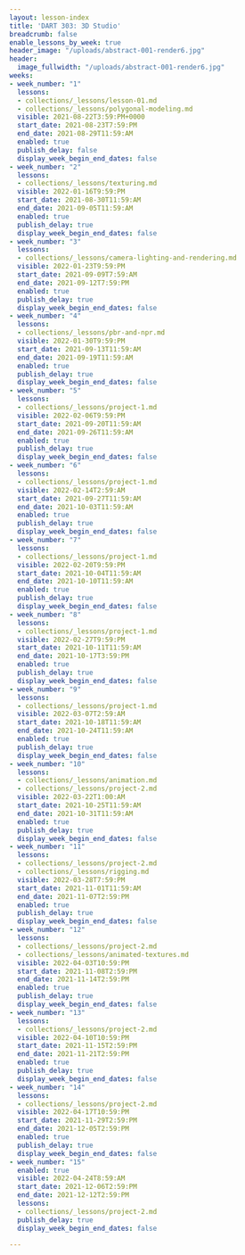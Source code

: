 ```yaml
---
layout: lesson-index
title: 'DART 303: 3D Studio'
breadcrumb: false
enable_lessons_by_week: true
header_image: "/uploads/abstract-001-render6.jpg"
header:
  image_fullwidth: "/uploads/abstract-001-render6.jpg"
weeks:
- week_number: "1"
  lessons:
  - collections/_lessons/lesson-01.md
  - collections/_lessons/polygonal-modeling.md
  visible: 2021-08-22T3:59:PM+0000
  start_date: 2021-08-23T7:59:PM
  end_date: 2021-08-29T11:59:AM
  enabled: true
  publish_delay: false
  display_week_begin_end_dates: false
- week_number: "2"
  lessons:
  - collections/_lessons/texturing.md
  visible: 2022-01-16T9:59:PM
  start_date: 2021-08-30T11:59:AM
  end_date: 2021-09-05T11:59:AM
  enabled: true
  publish_delay: true
  display_week_begin_end_dates: false
- week_number: "3"
  lessons:
  - collections/_lessons/camera-lighting-and-rendering.md
  visible: 2022-01-23T9:59:PM
  start_date: 2021-09-09T7:59:AM
  end_date: 2021-09-12T7:59:PM
  enabled: true
  publish_delay: true
  display_week_begin_end_dates: false
- week_number: "4"
  lessons:
  - collections/_lessons/pbr-and-npr.md
  visible: 2022-01-30T9:59:PM
  start_date: 2021-09-13T11:59:AM
  end_date: 2021-09-19T11:59:AM
  enabled: true
  publish_delay: true
  display_week_begin_end_dates: false
- week_number: "5"
  lessons:
  - collections/_lessons/project-1.md
  visible: 2022-02-06T9:59:PM
  start_date: 2021-09-20T11:59:AM
  end_date: 2021-09-26T11:59:AM
  enabled: true
  publish_delay: true
  display_week_begin_end_dates: false
- week_number: "6"
  lessons:
  - collections/_lessons/project-1.md
  visible: 2022-02-14T2:59:AM
  start_date: 2021-09-27T11:59:AM
  end_date: 2021-10-03T11:59:AM
  enabled: true
  publish_delay: true
  display_week_begin_end_dates: false
- week_number: "7"
  lessons:
  - collections/_lessons/project-1.md
  visible: 2022-02-20T9:59:PM
  start_date: 2021-10-04T11:59:AM
  end_date: 2021-10-10T11:59:AM
  enabled: true
  publish_delay: true
  display_week_begin_end_dates: false
- week_number: "8"
  lessons:
  - collections/_lessons/project-1.md
  visible: 2022-02-27T9:59:PM
  start_date: 2021-10-11T11:59:AM
  end_date: 2021-10-17T3:59:PM
  enabled: true
  publish_delay: true
  display_week_begin_end_dates: false
- week_number: "9"
  lessons:
  - collections/_lessons/project-1.md
  visible: 2022-03-07T2:59:AM
  start_date: 2021-10-18T11:59:AM
  end_date: 2021-10-24T11:59:AM
  enabled: true
  publish_delay: true
  display_week_begin_end_dates: false
- week_number: "10"
  lessons:
  - collections/_lessons/animation.md
  - collections/_lessons/project-2.md
  visible: 2022-03-22T1:00:AM
  start_date: 2021-10-25T11:59:AM
  end_date: 2021-10-31T11:59:AM
  enabled: true
  publish_delay: true
  display_week_begin_end_dates: false
- week_number: "11"
  lessons:
  - collections/_lessons/project-2.md
  - collections/_lessons/rigging.md
  visible: 2022-03-28T7:59:PM
  start_date: 2021-11-01T11:59:AM
  end_date: 2021-11-07T2:59:PM
  enabled: true
  publish_delay: true
  display_week_begin_end_dates: false
- week_number: "12"
  lessons:
  - collections/_lessons/project-2.md
  - collections/_lessons/animated-textures.md
  visible: 2022-04-03T10:59:PM
  start_date: 2021-11-08T2:59:PM
  end_date: 2021-11-14T2:59:PM
  enabled: true
  publish_delay: true
  display_week_begin_end_dates: false
- week_number: "13"
  lessons:
  - collections/_lessons/project-2.md
  visible: 2022-04-10T10:59:PM
  start_date: 2021-11-15T2:59:PM
  end_date: 2021-11-21T2:59:PM
  enabled: true
  publish_delay: true
  display_week_begin_end_dates: false
- week_number: "14"
  lessons:
  - collections/_lessons/project-2.md
  visible: 2022-04-17T10:59:PM
  start_date: 2021-11-29T2:59:PM
  end_date: 2021-12-05T2:59:PM
  enabled: true
  publish_delay: true
  display_week_begin_end_dates: false
- week_number: "15"
  enabled: true
  visible: 2022-04-24T8:59:AM
  start_date: 2021-12-06T2:59:PM
  end_date: 2021-12-12T2:59:PM
  lessons:
  - collections/_lessons/project-2.md
  publish_delay: true
  display_week_begin_end_dates: false

---
```

